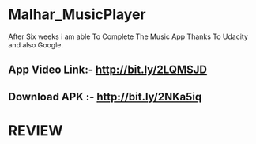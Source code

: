 # Malhar_MusicPlayer

After Six weeks i am able To Complete The Music App Thanks To Udacity and also Google.

## App Video Link:- http://bit.ly/2LQMSJD

## Download APK :- http://bit.ly/2NKa5iq

# REVIEW


